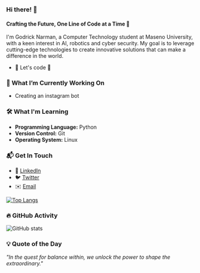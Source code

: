 ### Hi there! 👋

#### Crafting the Future, One Line of Code at a Time 🚀

I'm Godrick Narman, a Computer Technology student at Maseno University, with a keen interest in AI, robotics and cyber security. My goal is to leverage cutting-edge technologies to create innovative solutions that can make a difference in the world.


- 🔭 Let's code 👋

### 🔧 What I’m Currently Working On

- Creating an instagram bot
### 🛠️ What I'm Learning

- **Programming Language:** Python
- **Version Control:** Git
- **Operating System:** Linux


### 📬 Get In Touch

- 💼 [LinkedIn](https://www.linkedin.com/in/godrick-mwani-856415262/)
- 🐦 [Twitter](https://twitter.com/MrNarman)
- ✉️ [Email](mailto:godricknarman21@gmail.com)


[![Top Langs](https://github-readme-stats.vercel.app/api/top-langs/?username=MrNarman)](https://github.com/anuraghazra/github-readme-stats)

### 🔥 GitHub Activity
![GitHub stats](https://github-readme-stats.vercel.app/api?username=MrNarman&show_icons=true)

### 💡 Quote of the Day

_"In the quest for balance within, we unlock the power to shape the extraordinary."_


